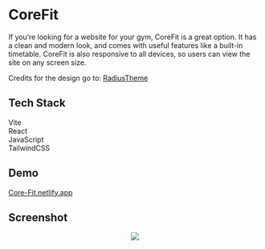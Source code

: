 # CoreFit

If you’re looking for a website for your gym, CoreFit is a great option. It has a clean and modern look, and comes with useful features like a built-in timetable. CoreFit is also responsive to all devices, so users can view the site on any screen size.

Credits for the design go to: <a href='https://www.radiustheme.com/'>RadiusTheme</a>

## Tech Stack

Vite<br/>
React<br/>
JavaScript<br/>
TailwindCSS<br/>

## Demo

<a href='https://core-fit.netlify.app/'>Core-Fit.netlify.app</a>

## Screenshot

<div align='center'>
<img src='https://github.com/sharjeel-siddiqui12/gym-website-using-react/blob/main/assets/mainSS.png'
</div>
